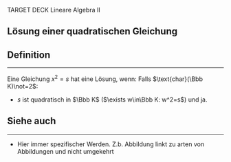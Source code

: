 
TARGET DECK
Lineare Algebra II

Lösung einer quadratischen Gleichung
--
## Definition
***
Eine Gleichung $x^2=s$ hat eine Lösung, wenn:
Falls $\text{char}(\Bbb K)\not=2$:
- $s$ ist quadratisch in $\Bbb K$ ($\exists w\in\Bbb K: w^2=s$) und ja.
## Siehe auch
***
* Hier immer spezifischer Werden. Z.b. Abbildung linkt zu arten von Abbildungen und nicht umgekehrt